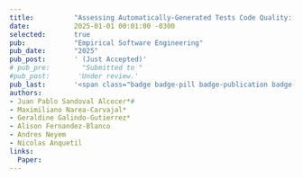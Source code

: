 ```yaml
---
title:          "Assessing Automatically-Generated Tests Code Quality: Beyond Traditional Test Smells"
date:           2025-01-01 00:01:00 -0300
selected:       true
pub:            "Empirical Software Engineering"
pub_date:       "2025"
pub_post:       ' (Just Accepted)'
# pub_pre:        "Submitted to "
#pub_post:       'Under review.'
pub_last:       '<span class="badge badge-pill badge-publication badge-primary">EMSE</span> <span class="badge badge-pill badge-publication badge-success">Q1</span>'
authors:
- Juan Pablo Sandoval Alcocer*#
- Maximiliano Narea-Carvajal*
- Geraldine Galindo-Gutierrez*
- Alison Fernandez-Blanco
- Andres Neyem
- Nicolas Anquetil
links:
  Paper: 
---
```

